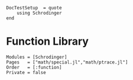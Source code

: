 ```@meta
DocTestSetup  = quote
    using Schrodinger
end
```
# Function Library

```@autodocs
Modules = [Schrodinger]
Pages   = ["math/special.jl","math/ptrace.jl"]
Order   = [:function]
Private = false
```
